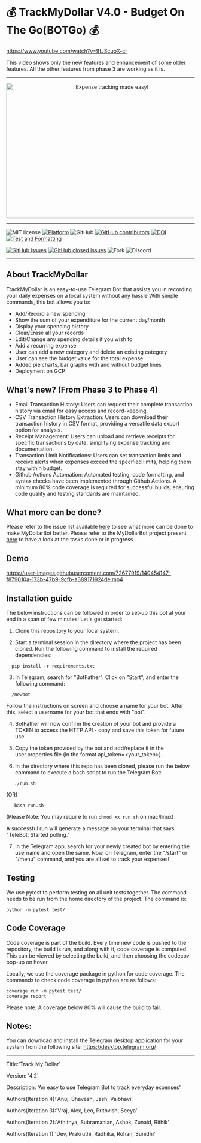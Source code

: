 # 💰 TrackMyDollar V4.0 - Budget On The Go(BOTGo) 💰

https://www.youtube.com/watch?v=9fJScubX-cI

This video shows only the new features and enhancement of some older features. All the other features from phase 3 are working as it is.
<hr>
<p align="center">
<a><img  height=360 width=550 
  src="https://github.com/deekay2310/MyDollarBot/blob/c56b4afd4fd5bbfffea0d0a4aade58596a5cb678/docs/0001-8711513694_20210926_212845_0000.png" alt="Expense tracking made easy!"></a>
</p>
<hr>

![MIT license](https://img.shields.io/badge/License-MIT-green.svg)
[![Platform](https://img.shields.io/badge/Platform-Telegram-blue)](https://desktop.telegram.org/)
![GitHub](https://img.shields.io/badge/Language-Python-blue.svg)
[![GitHub contributors](https://img.shields.io/github/contributors/anuj672/MyDollarBot-BOTGo)](https://github.com/anuj672/MyDollarBot-BOTGo/graphs/contributors)
[![DOI](https://zenodo.org/badge/DOI/10.5281/zenodo.10023576.svg)](https://doi.org/10.5281/zenodo.10023576)
[![Test and Formatting](https://github.com/anuj672/MyDollarBot-BOTGo/actions/workflows/test.yml/badge.svg)](https://github.com/anuj672/MyDollarBot-BOTGo/actions/workflows/test.yml)
<!-- [![codecov](https://codecov.io/gh/sak007/MyDollarBot-BOTGo/branch/main/graph/badge.svg?token=5AYMR8MNMP)](https://codecov.io/gh/sak007/MyDollarBot-BOTGo) -->
[![GitHub issues](https://img.shields.io/github/issues/anuj672/MyDollarBot-BOTGo)](https://github.com/anuj672/MyDollarBot-BOTGo/issues)
[![GitHub closed issues](https://img.shields.io/github/issues-closed/bhaveshittadwar/csc-510-se-group-49)](https://github.com/bhaveshittadwar/csc-510-se-group-49/issues?q=is%3Aissue+is%3Aclosed)
![Fork](https://img.shields.io/github/forks/anuj672/MyDollarBot-BOTGo)
![Discord](https://img.shields.io/discord/1163591668637896807?color=blueviolet&label=Discord%20Discussion%20Chat)


<hr>

## About TrackMyDollar

TrackMyDollar is an easy-to-use Telegram Bot that assists you in recording your daily expenses on a local system without any hassle 
With simple commands, this bot allows you to:
- Add/Record a new spending
- Show the sum of your expenditure for the current day/month
- Display your spending history
- Clear/Erase all your records
- Edit/Change any spending details if you wish to
- Add a recurring expense 
- User can add a new category and delete an existing category 
- User can see the budget value for the total expense 
- Added pie charts, bar graphs with and without budget lines 
- Deployment on GCP 

## What's new? (From Phase 3 to Phase 4)

- Email Transaction History: Users can request their complete transaction history via email for easy access and record-keeping.
- CSV Transaction History Extraction: Users can download their transaction history in CSV format, providing a versatile data export option for analysis.
- Receipt Management: Users can upload and retrieve receipts for specific transactions by date, simplifying expense tracking and documentation.
- Transaction Limit Notifications: Users can set transaction limits and receive alerts when expenses exceed the specified limits, helping them stay within budget.
- Github Actions Automation: Automated testing, code formatting, and syntax checks have been implemented through Github Actions. A minimum 80% code coverage is required for successful builds, ensuring code quality and testing standards are maintained.


## What more can be done?
Please refer to the issue list available [here](https://github.com/anuj672/MyDollarBot-BOTGo/issues) to see what more can be done to make MyDollarBot better. Please refer to the MyDollarBot project present [here](https://github.com/bhaveshittadwar/csc-510-se-group-49/projects) to have a look at the tasks done or in progress

## Demo

https://user-images.githubusercontent.com/72677919/140454147-f879010a-173b-47b9-9cfb-a389171924de.mp4

## Installation guide

The below instructions can be followed in order to set-up this bot at your end in a span of few minutes! Let's get started:

1. Clone this repository to your local system.

2. Start a terminal session in the directory where the project has been cloned. Run the following command to install the required dependencies:
```
  pip install -r requirements.txt
```

3. In Telegram, search for "BotFather". Click on "Start", and enter the following command:
```
  /newbot
```
Follow the instructions on screen and choose a name for your bot. After this, select a username for your bot that ends with "bot".

4. BotFather will now confirm the creation of your bot and provide a TOKEN to access the HTTP API - copy and save this token for future use.

5. Copy the token provided by the bot and add/replace it in the user.properties file (in the format api_token=<your_token>).

6. In the directory where this repo has been cloned, please run the below command to execute a bash script to run the Telegram Bot:
```
   ./run.sh
```
(OR)
```
   bash run.sh
```

(Please Note: You may require to run `chmod +x run.sh` on mac/linux)

A successful run will generate a message on your terminal that says "TeleBot: Started polling." 

7. In the Telegram app, search for your newly created bot by entering the username and open the same. Now, on Telegram, enter the "/start" or "/menu" command, and you are all set to track your expenses!

## Testing

We use pytest to perform testing on all unit tests together. The command needs to be run from the home directory of the project. The command is:
```
python -m pytest test/
```

## Code Coverage

Code coverage is part of the build. Every time new code is pushed to the repository, the build is run, and along with it, code coverage is computed. This can be viewed by selecting the build, and then choosing the codecov pop-up on hover.

Locally, we use the coverage package in python for code coverage. The commands to check code coverage in python are as follows:

```
coverage run -m pytest test/
coverage report
```

Please note: A coverage below 80% will cause the build to fail.

## Notes:
You can download and install the Telegram desktop application for your system from the following site: https://desktop.telegram.org/


<hr>
<p>Title:'Track My Dollar'</p>
<p>Version: '4.2'</p>
<p>Description: 'An easy to use Telegram Bot to track everyday expenses'</p>
<p>Authors(Iteration 4):'Anuj, Bhavesh, Jash, Vaibhavi'</p>
<p>Authors(Iteration 3):'Vraj, Alex, Leo, Prithvish, Seeya'</p>
<p>Authors(Iteration 2):'Athithya, Subramanian, Ashok, Zunaid, Rithik'</p>
<p>Authors(Iteration 1):'Dev, Prakruthi, Radhika, Rohan, Sunidhi'</p>
